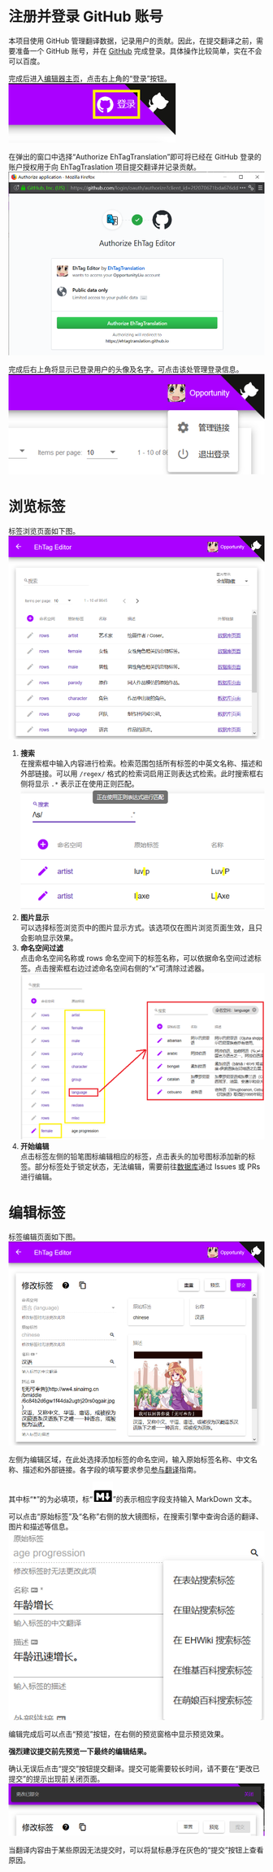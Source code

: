注册并登录 GitHub 账号
=====
本项目使用 GitHub 管理翻译数据，记录用户的贡献。因此，在提交翻译之前，需要准备一个 GitHub 账号，并在 [GitHub](/login) 完成登录。具体操作比较简单，实在不会可以百度。

完成后进入[编辑器主页](https://ehtt.now.sh)，点击右上角的“登录”按钮。  
![](img/logon.png)

在弹出的窗口中选择“Authorize EhTagTranslation”即可将已经在 GitHub 登录的账户授权用于向 EhTagTraslation 项目提交翻译并记录贡献。  
![](img/auth.png)

完成后右上角将显示已登录用户的头像及名字。可点击该处管理登录信息。  
![](img/logon-finished.png)

浏览标签
=====
标签浏览页面如下图。  
![](img/list.png)
1. **搜索**  
   在搜索框中输入内容进行检索。检索范围包括所有标签的中英文名称、描述和外部链接。可以用 `/regex/` 格式的检索词启用正则表达式检索。此时搜索框右侧将显示 `.*` 表示正在使用正则匹配。  
   ![](img/search-regex.png)
1. **图片显示**  
   可以选择标签浏览页中的图片显示方式。该选项仅在图片浏览页面生效，且只会影响显示效果。
1. **命名空间过滤**  
   点击命名空间名称或 rows 命名空间下的标签名称，可以依据命名空间过滤标签。点击搜索框右边过滤命名空间右侧的“x”可清除过滤器。  
   ![](img/ns-filter.png)
1. **开始编辑**  
   点击标签左侧的铅笔图标编辑相应的标签，点击表头的加号图标添加新的标签。部分标签处于锁定状态，无法编辑，需要前往[数据库](../../Database)通过 Issues 或 PRs 进行编辑。


编辑标签
=====
标签编辑页面如下图。  
![](img/edit.png)

左侧为编辑区域，在此处选择添加标签的命名空间，输入原始标签名称、中文名称、描述和外部链接。各字段的填写要求参见[参与翻译](../../Database/wiki/参与翻译)指南。

其中标“*”的为必填项，标“![MD](img/logo-markdown.svg)”的表示相应字段支持输入 MarkDown 文本。

可以点击“原始标签”及“名称”右侧的放大镜图标，在搜索引擎中查询合适的翻译、图片和描述等信息。  
![](img/edit-search.png)

编辑完成后可以点击“预览”按钮，在右侧的预览窗格中显示预览效果。

**强烈建议提交前先预览一下最终的编辑结果。**

确认无误后点击“提交”按钮提交翻译。提交可能需要较长时间，请不要在“更改已提交”的提示出现前关闭页面。  
![](img/commit-edit.png)

当翻译内容由于某些原因无法提交时，可以将鼠标悬浮在灰色的“提交”按钮上查看原因。